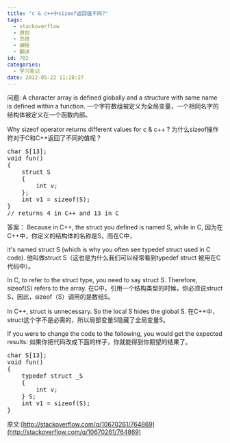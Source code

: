 ```yaml
---
title: "c & c++中sizeof返回值不同?"
tags:
  - stackoverflow
  - 原创
  - 总结
  - 编程
  - 翻译
id: 702
categories:
  - 学习笔记
date: 2012-05-22 11:28:27
---
```


问题:
A character array is defined globally and a structure with same name is defined within a function.
一个字符数组被定义为全局变量，一个相同名字的结构体被定义在一个函数内部。

Why sizeof operator returns different values for c &amp; c++ ?
为什么sizeof操作符对于C和C++返回了不同的值呢？
<pre lang="c">char S[13];
void fun()
{
    struct S
    {
        int v;
    };
    int v1 = sizeof(S);
}
// returns 4 in C++ and 13 in C</pre>
答案：
Because in C++, the struct you defined is named S, while in C, 
因为在C++中，你定义的结构体的名称是S，而在C中，

it's named struct S (which is why you often see typedef struct used in C code). 
他叫做struct S（这也是为什么我们可以经常看到typedef struct 被用在C代码中）。

In C, to refer to the struct type, you need to say struct S. Therefore, sizeof(S) refers to the array.
在C中，引用一个结构类型的时候，你必须说struct S，因此，sizeof（S）调用的是数组S。

In C++, struct is unnecessary. So the local S hides the global S.
在C++中，struct这个字不是必需的，所以局部变量S隐藏了全局变量S。

If you were to change the code to the following, you would get the expected results:
如果你把代码改成下面的样子，你就能得到你期望的结果了。
<pre lang="c">
char S[13];
void fun()
{
    typedef struct _S
    {
        int v;
    } S;
    int v1 = sizeof(S);
}
</pre>

原文:[http://stackoverflow.com/q/10670261/764869](http://stackoverflow.com/q/10670261/764869)